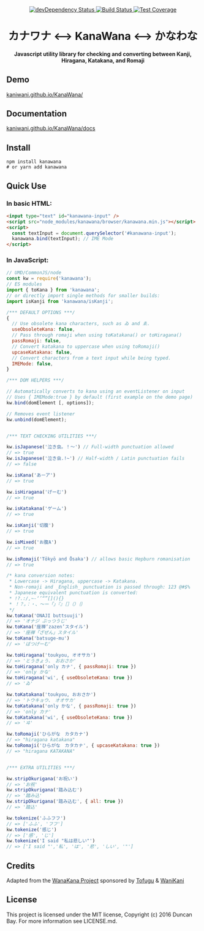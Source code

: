 <div align="center">
  <!-- Npm Version -->
  <a href="https://www.npmjs.com/package/kanawana">
    <img src="https://img.shields.io/npm/v/kanawana.svg" alt="devDependency Status" />
  </a>
  <!-- Build Status -->
  <a href="https://travis-ci.org/Kaniwani/KanaWana">
    <img src="https://img.shields.io/travis/Kaniwani/KanaWana.svg" alt="Build Status" />
  </a>
  <!-- Test Coverage -->
  <a href="https://coveralls.io/github/Kaniwani/KanaWana">
    <img src="https://img.shields.io/coveralls/Kaniwani/KanaWana.svg" alt="Test Coverage" />
  </a>
</div>

<div align="center">
<h1>カナワナ &lt;--&gt; KanaWana &lt;--&gt; かなわな</h1>
<h4>Javascript utility library for checking and converting between Kanji, Hiragana, Katakana, and Romaji</h4>
</div>


## Demo
[kaniwani.github.io/KanaWana/](https://kaniwani.github.io/KanaWana/)


## Documentation
[kaniwani.github.io/KanaWana/docs](https://kaniwani.github.io/KanaWana/docs/global.html)


## Install
```shell
npm install kanawana
# or yarn add kanawana
```

## Quick Use
### In basic HTML:
```html
<input type="text" id="kanawana-input" />
<script src="node_modules/kanawana/browser/kanawana.min.js"></script>
<script>
  const textInput = document.querySelector('#kanawana-input');
  kanawana.bind(textInput); // IME Mode
</script>
```
### In JavaScript:
```javascript
// UMD/CommonJS/node
const kw = require('kanawana');
// ES modules
import { toKana } from 'kanawana';
// or directly import single methods for smaller builds:
import isKanji from 'kanawana/isKanji';

/*** DEFAULT OPTIONS ***/
{
  // Use obsolete kana characters, such as ゐ and ゑ.
  useObsoleteKana: false,
  // Pass through romaji when using toKatakana() or toHiragana()
  passRomaji: false,
  // Convert katakana to uppercase when using toRomaji()
  upcaseKatakana: false,
  // Convert characters from a text input while being typed.
  IMEMode: false,
}

/*** DOM HELPERS ***/

// Automatically converts to kana using an eventListener on input
// Uses { IMEMode:true } by default (first example on the demo page)
kw.bind(domElement [, options]);

// Removes event listener
kw.unbind(domElement);


/*** TEXT CHECKING UTILITIES ***/

kw.isJapanese('泣き虫。！〜') // Full-width punctuation allowed
// => true
kw.isJapanese('泣き虫.!~') // Half-width / Latin punctuation fails
// => false

kw.isKana('あーア')
// => true

kw.isHiragana('げーむ')
// => true

kw.isKatakana('ゲーム')
// => true

kw.isKanji('切腹')
// => true

kw.isMixed('お腹A')
// => true

kw.isRomaji('Tōkyō and Ōsaka') // allows basic Hepburn romanisation
// => true

/* kana conversion notes:
 * Lowercase -> Hiragana, uppercase -> Katakana.
 * Non-romaji and _English_ punctuation is passed through: 123 @#$%
 * Japanese equivalent punctuation is converted:
 * !?.:/,~-‘’“”[](){}
 * ！？。：・、〜ー「」『』［］（）｛｝
 */
kw.toKana('ONAJI buttsuuji')
// => 'オナジ ぶっつうじ'
kw.toKana('座禅‘zazen’スタイル')
// => '座禅「ざぜん」スタイル'
kw.toKana('batsuge-mu')
// => 'ばつげーむ'

kw.toHiragana('toukyou, オオサカ')
// => 'とうきょう、　おおさか'
kw.toHiragana('only カナ', { passRomaji: true })
// => 'only かな'
kw.toHiragana('wi', { useObsoleteKana: true })
// => 'ゐ'

kw.toKatakana('toukyou, おおさか')
// => 'トウキョウ、　オオサカ'
kw.toKatakana('only かな', { passRomaji: true })
// => 'only カナ'
kw.toKatakana('wi', { useObsoleteKana: true })
// => 'ヰ'

kw.toRomaji('ひらがな　カタカナ')
// => "hiragana katakana"
kw.toRomaji('ひらがな　カタカナ', { upcaseKatakana: true })
// => "hiragana KATAKANA"


/*** EXTRA UTILITIES ***/

kw.stripOkurigana('お祝い')
// => 'お祝'
kw.stripOkurigana('踏み込む')
// => '踏み込'
kw.stripOkurigana('踏み込む', { all: true })
// => '踏込'

kw.tokenize('ふふフフ')
// => ['ふふ', 'フフ']
kw.tokenize('感じ')
// => ['感', 'じ']
kw.tokenize('I said "私は悲しい"')
// => ['I said "','私', 'は', '悲', 'しい', '"']
```

## Credits
Adapted from the [WanaKana Project](https://github.com/WaniKani/WanaKana) sponsored by [Tofugu](http://www.tofugu.com) & [WaniKani](http://www.wanikani.com)

## License
This project is licensed under the MIT license, Copyright (c) 2016 Duncan Bay. For more information see LICENSE.md.

